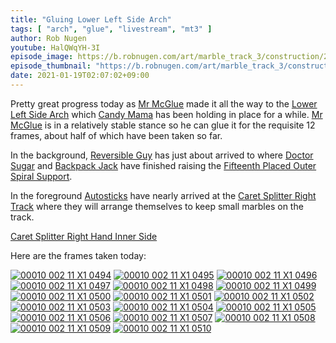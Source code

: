 ```yaml
---
title: "Gluing Lower Left Side Arch"
tags: [ "arch", "glue", "livestream", "mt3" ]
author: Rob Nugen
youtube: HalQWqYH-3I
episode_image: https://b.robnugen.com/art/marble_track_3/construction/2021/2021_jan_25_mr_mcglue_gluing_lower_left_side_arch.jpg
episode_thumbnail: "https://b.robnugen.com/art/marble_track_3/construction/2021/thumbs/2021_jan_25_mr_mcglue_gluing_lower_left_side_arch.jpg"
date: 2021-01-19T02:07:02+09:00
---
```


Pretty great progress today as [Mr McGlue](/workers/mr_mcglue/) made it all the way to the [Lower Left Side Arch](/parts/lower-left-side-arch/) which [Candy Mama](/workers/candy_mama/) has been holding in place for a while.  [Mr McGlue](/workers/mr_mcglue/) is in a relatively stable stance so he can glue it for the requisite 12 frames, about half of which have been taken so far.

In the background, [Reversible Guy](/workers/reversible/) has just about arrived to where [Doctor Sugar](/workers/dr_sugar/) and [Backpack Jack](/workers/backpack_jack/) have finished raising the [Fifteenth Placed Outer Spiral Support](/parts/fifteenth-placed-outer-spiral-support/).

In the foreground [Autosticks](/workers/autosticks/) have nearly arrived at the [Caret Splitter Right Track](/parts/caret_splitter_right_track/) where they will arrange themselves to keep small marbles on the track.

[Caret Splitter Right Hand Inner Side](/parts/caret-splitter-right-hand-inner-side/)

Here are the frames taken today:

[![00010 002 11 X1 0494](//b.robnugen.com/art/marble_track_3/frames/2021/thumbs/00010_002_11_X1_0494.jpg)](//b.robnugen.com/art/marble_track_3/frames/2021/00010_002_11_X1_0494.jpg)
[![00010 002 11 X1 0495](//b.robnugen.com/art/marble_track_3/frames/2021/thumbs/00010_002_11_X1_0495.jpg)](//b.robnugen.com/art/marble_track_3/frames/2021/00010_002_11_X1_0495.jpg)
[![00010 002 11 X1 0496](//b.robnugen.com/art/marble_track_3/frames/2021/thumbs/00010_002_11_X1_0496.jpg)](//b.robnugen.com/art/marble_track_3/frames/2021/00010_002_11_X1_0496.jpg)
[![00010 002 11 X1 0497](//b.robnugen.com/art/marble_track_3/frames/2021/thumbs/00010_002_11_X1_0497.jpg)](//b.robnugen.com/art/marble_track_3/frames/2021/00010_002_11_X1_0497.jpg)
[![00010 002 11 X1 0498](//b.robnugen.com/art/marble_track_3/frames/2021/thumbs/00010_002_11_X1_0498.jpg)](//b.robnugen.com/art/marble_track_3/frames/2021/00010_002_11_X1_0498.jpg)
[![00010 002 11 X1 0499](//b.robnugen.com/art/marble_track_3/frames/2021/thumbs/00010_002_11_X1_0499.jpg)](//b.robnugen.com/art/marble_track_3/frames/2021/00010_002_11_X1_0499.jpg)
[![00010 002 11 X1 0500](//b.robnugen.com/art/marble_track_3/frames/2021/thumbs/00010_002_11_X1_0500.jpg)](//b.robnugen.com/art/marble_track_3/frames/2021/00010_002_11_X1_0500.jpg)
[![00010 002 11 X1 0501](//b.robnugen.com/art/marble_track_3/frames/2021/thumbs/00010_002_11_X1_0501.jpg)](//b.robnugen.com/art/marble_track_3/frames/2021/00010_002_11_X1_0501.jpg)
[![00010 002 11 X1 0502](//b.robnugen.com/art/marble_track_3/frames/2021/thumbs/00010_002_11_X1_0502.jpg)](//b.robnugen.com/art/marble_track_3/frames/2021/00010_002_11_X1_0502.jpg)
[![00010 002 11 X1 0503](//b.robnugen.com/art/marble_track_3/frames/2021/thumbs/00010_002_11_X1_0503.jpg)](//b.robnugen.com/art/marble_track_3/frames/2021/00010_002_11_X1_0503.jpg)
[![00010 002 11 X1 0504](//b.robnugen.com/art/marble_track_3/frames/2021/thumbs/00010_002_11_X1_0504.jpg)](//b.robnugen.com/art/marble_track_3/frames/2021/00010_002_11_X1_0504.jpg)
[![00010 002 11 X1 0505](//b.robnugen.com/art/marble_track_3/frames/2021/thumbs/00010_002_11_X1_0505.jpg)](//b.robnugen.com/art/marble_track_3/frames/2021/00010_002_11_X1_0505.jpg)
[![00010 002 11 X1 0506](//b.robnugen.com/art/marble_track_3/frames/2021/thumbs/00010_002_11_X1_0506.jpg)](//b.robnugen.com/art/marble_track_3/frames/2021/00010_002_11_X1_0506.jpg)
[![00010 002 11 X1 0507](//b.robnugen.com/art/marble_track_3/frames/2021/thumbs/00010_002_11_X1_0507.jpg)](//b.robnugen.com/art/marble_track_3/frames/2021/00010_002_11_X1_0507.jpg)
[![00010 002 11 X1 0508](//b.robnugen.com/art/marble_track_3/frames/2021/thumbs/00010_002_11_X1_0508.jpg)](//b.robnugen.com/art/marble_track_3/frames/2021/00010_002_11_X1_0508.jpg)
[![00010 002 11 X1 0509](//b.robnugen.com/art/marble_track_3/frames/2021/thumbs/00010_002_11_X1_0509.jpg)](//b.robnugen.com/art/marble_track_3/frames/2021/00010_002_11_X1_0509.jpg)
[![00010 002 11 X1 0510](//b.robnugen.com/art/marble_track_3/frames/2021/thumbs/00010_002_11_X1_0510.jpg)](//b.robnugen.com/art/marble_track_3/frames/2021/00010_002_11_X1_0510.jpg)
